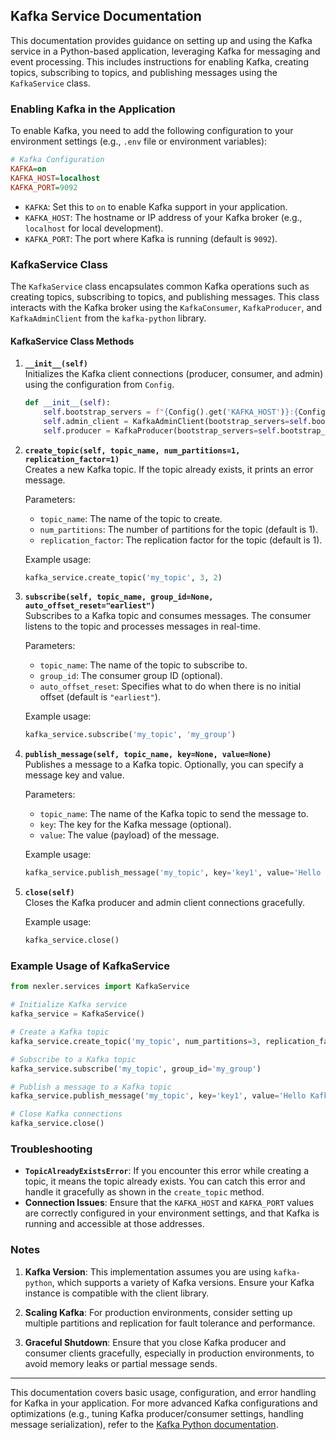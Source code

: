 ## Kafka Service Documentation

This documentation provides guidance on setting up and using the Kafka service in a Python-based application, leveraging Kafka for messaging and event processing. This includes instructions for enabling Kafka, creating topics, subscribing to topics, and publishing messages using the `KafkaService` class.

### Enabling Kafka in the Application

To enable Kafka, you need to add the following configuration to your environment settings (e.g., `.env` file or environment variables):

```ini
# Kafka Configuration
KAFKA=on
KAFKA_HOST=localhost
KAFKA_PORT=9092
```

- `KAFKA`: Set this to `on` to enable Kafka support in your application.
- `KAFKA_HOST`: The hostname or IP address of your Kafka broker (e.g., `localhost` for local development).
- `KAFKA_PORT`: The port where Kafka is running (default is `9092`).

### KafkaService Class

The `KafkaService` class encapsulates common Kafka operations such as creating topics, subscribing to topics, and publishing messages. This class interacts with the Kafka broker using the `KafkaConsumer`, `KafkaProducer`, and `KafkaAdminClient` from the `kafka-python` library.

#### KafkaService Class Methods

1. **`__init__(self)`**  
   Initializes the Kafka client connections (producer, consumer, and admin) using the configuration from `Config`.

   ```python
   def __init__(self):
       self.bootstrap_servers = f"{Config().get('KAFKA_HOST')}:{Config().get('KAFKA_PORT')}"
       self.admin_client = KafkaAdminClient(bootstrap_servers=self.bootstrap_servers)
       self.producer = KafkaProducer(bootstrap_servers=self.bootstrap_servers)
   ```

2. **`create_topic(self, topic_name, num_partitions=1, replication_factor=1)`**  
   Creates a new Kafka topic. If the topic already exists, it prints an error message.

   Parameters:
   - `topic_name`: The name of the topic to create.
   - `num_partitions`: The number of partitions for the topic (default is 1).
   - `replication_factor`: The replication factor for the topic (default is 1).

   Example usage:
   ```python
   kafka_service.create_topic('my_topic', 3, 2)
   ```

3. **`subscribe(self, topic_name, group_id=None, auto_offset_reset="earliest")`**  
   Subscribes to a Kafka topic and consumes messages. The consumer listens to the topic and processes messages in real-time.

   Parameters:
   - `topic_name`: The name of the topic to subscribe to.
   - `group_id`: The consumer group ID (optional).
   - `auto_offset_reset`: Specifies what to do when there is no initial offset (default is `"earliest"`).

   Example usage:
   ```python
   kafka_service.subscribe('my_topic', 'my_group')
   ```

4. **`publish_message(self, topic_name, key=None, value=None)`**  
   Publishes a message to a Kafka topic. Optionally, you can specify a message key and value.

   Parameters:
   - `topic_name`: The name of the Kafka topic to send the message to.
   - `key`: The key for the Kafka message (optional).
   - `value`: The value (payload) of the message.

   Example usage:
   ```python
   kafka_service.publish_message('my_topic', key='key1', value='Hello Kafka!')
   ```

5. **`close(self)`**  
   Closes the Kafka producer and admin client connections gracefully.

   Example usage:
   ```python
   kafka_service.close()
   ```

### Example Usage of KafkaService

```python
from nexler.services import KafkaService

# Initialize Kafka service
kafka_service = KafkaService()

# Create a Kafka topic
kafka_service.create_topic('my_topic', num_partitions=3, replication_factor=2)

# Subscribe to a Kafka topic
kafka_service.subscribe('my_topic', group_id='my_group')

# Publish a message to a Kafka topic
kafka_service.publish_message('my_topic', key='key1', value='Hello Kafka!')

# Close Kafka connections
kafka_service.close()
```

### Troubleshooting

- **`TopicAlreadyExistsError`**: If you encounter this error while creating a topic, it means the topic already exists. You can catch this error and handle it gracefully as shown in the `create_topic` method.
- **Connection Issues**: Ensure that the `KAFKA_HOST` and `KAFKA_PORT` values are correctly configured in your environment settings, and that Kafka is running and accessible at those addresses.

### Notes

1. **Kafka Version**: This implementation assumes you are using `kafka-python`, which supports a variety of Kafka versions. Ensure your Kafka instance is compatible with the client library.
   
2. **Scaling Kafka**: For production environments, consider setting up multiple partitions and replication for fault tolerance and performance.

3. **Graceful Shutdown**: Ensure that you close Kafka producer and consumer clients gracefully, especially in production environments, to avoid memory leaks or partial message sends.

---

This documentation covers basic usage, configuration, and error handling for Kafka in your application. For more advanced Kafka configurations and optimizations (e.g., tuning Kafka producer/consumer settings, handling message serialization), refer to the [Kafka Python documentation](https://kafka-python.readthedocs.io/en/master/).
